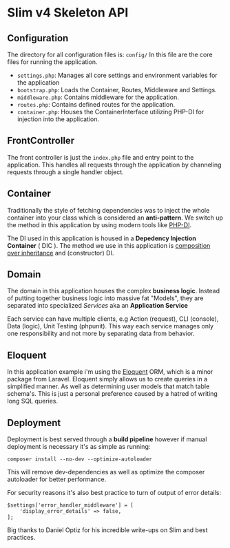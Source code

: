 Slim v4 Skeleton API
==========

Configuration
-------------

The directory for all configuration files is: `config/`
In this file are the core files for running the application.
- `settings.php`: Manages all core settings and environment variables for the application
- `bootstrap.php`: Loads the Container, Routes, Middleware and Settings.
- `middleware.php`: Contains middleware for the application.
- `routes.php`: Contains defined routes for the application.
- `container.php`: Houses the ContainerInterface utilizing PHP-DI for injection into the application.

FrontController
---------------

The front controller is just the `index.php` file and entry point to the application. This handles all requests through the application by channeling requests through a single handler object.

Container
---------

Traditionally the style of fetching dependencies was to inject the whole container into your class which is considered an **anti-pattern**. We switch up the method in this application by using modern tools like [PHP-DI](http://php-di.org/).

The DI used in this application is housed in a **Depedency Injection Container** ( DIC ). The method we use in this application is [composition over inheritance](https://en.wikipedia.org/wiki/Composition_over_inheritance) and (constructor) DI.

Domain
------

The domain in this application houses the complex **business logic**.
Instead of putting together business logic into massive fat "Models", they are separated into specialized *Services* aka an **Application Service**

Each service can have multiple clients, e.g Action (request), CLI (console), Data (logic), Unit Testing (phpunit). This way each service manages only one responsibility and not more by separating data from behavior.

Eloquent
--------

In this application example i'm using the [Eloquent](https://laravel.com/docs/5.0/eloquent) ORM, which is a minor package from Laravel. Eloquent simply allows us to create queries in a simplified manner. As well as determining user models that match table schema's. This is just a personal preference caused by a hatred of writing long SQL queries.

Deployment
----------

Deployment is best served through a **build pipeline** however if manual deployment is necessary it's as simple as running:
````
composer install --no-dev --optimize-autoloader
````
This will remove dev-dependencies as well as optimize the composer autoloader for better performance.

For security reasons it's also best practice to turn of output of error details:
````
$settings['error_handler_middleware'] = [
    'display_error_details' => false,
];
````

Big thanks to Daniel Optiz for his incredible write-ups on Slim and best practices.
